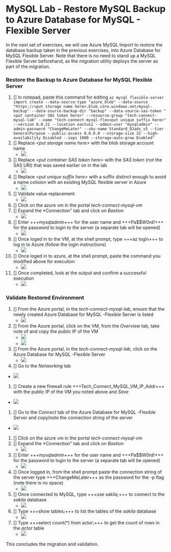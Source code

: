 # MySQL Lab - Restore MySQL Backup to Azure Database for MySQL - Flexible Server #

In the next set of exercises, we will use Azure MySQL Import to restore the database backup taken in the previous exercises, into Azure Database for MySQL Flexible Server.  Note that there is no need to stand up a MySQL Flexible Server beforehand, as the migration utility deploys the server as part of the migration.

### Restore the Backup to Azure Database for MySQL Flexible Server ###

1. [] In notepad, paste this command for editing ```az mysql flexible-server import create --data-source-type "azure_blob" --data-source "https://<put storage name here>.blob.core.windows.net/mysql-backup" --data-source-backup-dir "backup" --data-source-sas-token "<put container SAS token here>" --resource-group "tech-connect-mysql-lab" --name "tech-connect-mysql-flex<put unique suffix here>" --version 8.0.21 --location eastus2 --admin-user "mysqladmin" --admin-password "ChangeMeLater" --sku-name Standard_D2ads_v5 --tier GeneralPurpose --public-access 0.0.0.0 --storage-size 32 --high-availability Disabled --iops 1000 --storage-auto-grow Enabled"```
1. [] Replace *\<put storage name here\>* with the blob storage account name
   - ![](https://github.com/Azure/tech-connect-migration-lab/blob/main/MySQL/docs/media/azure_env_38.png?raw=true)
1. [] Replace *\<put container SAS token here\>* with the *SAS token* (not the SAS URI) that was saved earlier on in the lab
   - ![](https://github.com/Azure/tech-connect-migration-lab/blob/main/MySQL/docs/media/azure_env_39.png?raw=true)
1. [] Replace *\<put unique suffix here\>* with a suffix distinct enough to avoid a name colision with an existing MySQL flexible server in Azure
   - ![](https://github.com/Azure/tech-connect-migration-lab/blob/main/MySQL/docs/media/azure_env_40.png?raw=true)
1. [] Validate value replacement
   - ![](https://github.com/Azure/tech-connect-migration-lab/blob/main/MySQL/docs/media/azure_env_41.png?raw=true)
1. [] Click on the azure vm in the portal *tech-connect-mysql-vm*
1. [] Expand the *Connection" tab and click on _Bastion_
   - ![](https://github.com/Azure/tech-connect-migration-lab/blob/main/MySQL/docs/media/azure_env_4.png?raw=true)
1. [] Enter +++mysqladmin+++ for the user name and +++Pa$$W0rd!+++ for the password to login to the server (a separate tab will be opened)
   - ![](https://github.com/Azure/tech-connect-migration-lab/blob/main/MySQL/docs/media/azure_env_25.png?raw=true)
1. [] Once loged in to the VM, at the shell prompt, type +++az login+++ to log in to Azure (follow the login instructions)
   - ![](https://github.com/Azure/tech-connect-migration-lab/blob/main/MySQL/docs/media/azure_env_42.png?raw=true)
1. [] Once loged in to azure, at the shell prompt, paste the command you modified above for execution
   - ![](https://github.com/Azure/tech-connect-migration-lab/blob/main/MySQL/docs/media/azure_env_43.png?raw=true)
1. [] Once completed, look at the output and confirm a successful execution
   - ![](https://github.com/Azure/tech-connect-migration-lab/blob/main/MySQL/docs/media/azure_env_44.png?raw=true)
  
### Validate Restored Environment ###

1. [] From the Azure portal, in the *tech-connect-mysql-lab*, ensure that the newly created Azure Database for MySQL -Flexible Server is listed
   - ![](https://github.com/Azure/tech-connect-migration-lab/blob/main/MySQL/docs/media/azure_env_47.png?raw=true)
1. [] From the Azure portal, click on the VM, from the *Overview* tab, take note of and copy the public IP of the VM
   - ![](https://github.com/Azure/tech-connect-migration-lab/blob/main/MySQL/docs/media/azure_env_45.png?raw=true)
   - ![](https://github.com/Azure/tech-connect-migration-lab/blob/main/MySQL/docs/media/azure_env_46.png?raw=true)
1. [] From the Azure portal, in the *tech-connect-mysql-lab*, click on the Azure Database for MySQL -Flexible Server
   - ![](https://github.com/Azure/tech-connect-migration-lab/blob/main/MySQL/docs/media/azure_env_47.png?raw=true)
 1. [] Go to the *Networking* tab   
   - ![](https://github.com/Azure/tech-connect-migration-lab/blob/main/MySQL/docs/media/azure_env_48.png?raw=true)
 1. [] Create a new firewall rule +++Tech_Connect_MySQL_VM_IP_Addr+++ with the public IP of the VM you noted above and *Save*  
   - ![](https://github.com/Azure/tech-connect-migration-lab/blob/main/MySQL/docs/media/azure_env_49.png?raw=true)
 1. [] Go to the *Connect* tab of the  Azure Database for MySQL -Flexible Server and copy/note the connection string of the server
   - ![](https://github.com/Azure/tech-connect-migration-lab/blob/main/MySQL/docs/media/azure_env_50.png?raw=true)
1. [] Click on the azure vm in the portal *tech-connect-mysql-vm*
1. [] Expand the *Connection" tab and click on _Bastion_
   - ![](https://github.com/Azure/tech-connect-migration-lab/blob/main/MySQL/docs/media/azure_env_4.png?raw=true)
1. [] Enter +++mysqladmin+++ for the user name and +++Pa$$W0rd!+++ for the password to login to the server (a separate tab will be opened)
   - ![](https://github.com/Azure/tech-connect-migration-lab/blob/main/MySQL/docs/media/azure_env_25.png?raw=true)
1. [] Once logged in, from the shell prompt paste the connection string of the server type +++ChangeMeLater+++ as the password for the -p flag (note there is no space)
   - ![](https://github.com/Azure/tech-connect-migration-lab/blob/main/MySQL/docs/media/azure_env_51.png?raw=true)
1. [] Once connected to MySQL, type +++use sakila;+++ to connect to the *sakila* database
   - ![](https://github.com/Azure/tech-connect-migration-lab/blob/main/MySQL/docs/media/azure_env_27.png?raw=true)
1. [] Type +++show tables;+++ to list the tables of the *sakila* database
   - ![](https://github.com/Azure/tech-connect-migration-lab/blob/main/MySQL/docs/media/azure_env_28.png?raw=true)
1. [] Type +++select count(\*) from actor;+++ to get the count of rows in the *actor* table
   - ![](https://github.com/Azure/tech-connect-migration-lab/blob/main/MySQL/docs/media/azure_env_29.png?raw=true)
  
This concludes the migration and validation.  
